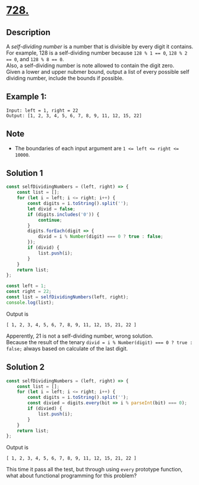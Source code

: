 # [728.](https://leetcode.com/problems/self-dividing-numbers/description/)

## Description
A *self-dividing number* is a number that is divisible by every digit it contains.  
For example, 128 is a self-dividing number because `128 % 1 == 0`, `128 % 2 == 0`, and `128 % 8 == 0`.  
Also, a self-dividing number is note allowed to contain the digit zero.  
Given a lower and upper nubmer bound, output a list of every possible self dividing number, include the bounds if possible.  

## Example 1:
```
Input: left = 1, right = 22
Output: [1, 2, 3, 4, 5, 6, 7, 8, 9, 11, 12, 15, 22]
```

## Note
- The boundaries of each input argument are `1 <= left <= right <= 10000`.

## Solution 1
```javascript
const selfDividingNumbers = (left, right) => {
	const list = [];
	for (let i = left; i <= right; i++) {
		const digits = i.toString().split('');
		let divid = false;
		if (digits.includes('0')) {
			continue;
		}
		digits.forEach(digit => {
			divid = i % Number(digit) === 0 ? true : false;
		});
		if (divid) {
			list.push(i);
		}
	}
	return list;
};

const left = 1;
const right = 22;
const list = selfDividingNumbers(left, right);
console.log(list);
```
Output is  
```
[ 1, 2, 3, 4, 5, 6, 7, 8, 9, 11, 12, 15, 21, 22 ]
```
Apperently, 21 is not a self-dividing number, wrong solution.  
Because the result of the tenary `divid = i % Number(digit) === 0 ? true : false;` always based on calculate of the last digit.  

## Solution 2
```javascript
const selfDividingNumbers = (left, right) => {
	const list = [];
	for (let i = left; i <= right; i++) {
		const digits = i.toString().split('');
		const divied = digits.every(bit => i % parseInt(bit) === 0);
		if (divied) {
			list.push(i);
		}
	}
	return list;
};
```
Output is  
```
[ 1, 2, 3, 4, 5, 6, 7, 8, 9, 11, 12, 15, 21, 22 ]
```
This time it pass all the test, but through using `every` prototype function, what about functional programming for this problem?

